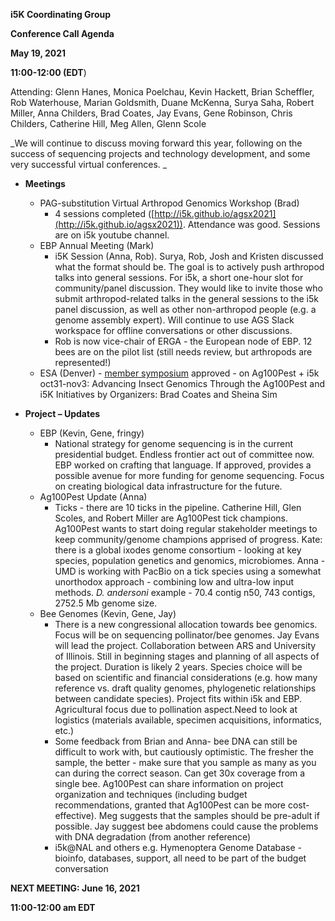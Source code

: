 **i5K Coordinating Group**

**Conference Call Agenda**

**May 19, 2021**

**11:00-12:00 (EDT**)

Attending: Glenn Hanes, Monica Poelchau, Kevin Hackett, Brian Scheffler, Rob Waterhouse, Marian Goldsmith, Duane McKenna, Surya Saha, Robert Miller, Anna Childers, Brad Coates, Jay Evans, Gene Robinson, Chris Childers, Catherine Hill, Meg Allen, Glenn Scole

_We will continue to discuss moving forward this year, following on the success of sequencing projects and technology development, and some very successful virtual conferences. _

- **Meetings**
  - PAG-substitution Virtual Arthropod Genomics Workshop (Brad)
    - 4 sessions completed ([http://i5k.github.io/agsx2021](http://i5k.github.io/agsx2021)). Attendance was good. Sessions are on i5k youtube channel.
  - EBP Annual Meeting (Mark)
    - i5K Session (Anna, Rob). Surya, Rob, Josh and Kristen discussed what the format should be. The goal is to actively push arthropod talks into general sessions. For i5k, a short one-hour slot for community/panel discussion. They would like to invite those who submit arthropod-related talks in the general sessions to the i5k panel discussion, as well as other non-arthropod people (e.g. a genome assembly expert). Will continue to use AGS Slack workspace for offline conversations or other discussions.
    - Rob is now vice-chair of ERGA - the European node of EBP. 12 bees are on the pilot list (still needs review, but arthropods are represented!)
  - ESA (Denver) - [member symposium](https://www.entsoc.org/events/annual-meeting/symposia) approved - on Ag100Pest + i5k oct31-nov3: Advancing Insect Genomics Through the Ag100Pest and i5K Initiatives by Organizers: Brad Coates and Sheina Sim

- **Project – Updates**
  - EBP (Kevin, Gene, fringy)
    - National strategy for genome sequencing is in the current presidential budget. Endless frontier act out of committee now. EBP worked on crafting that language. If approved, provides a possible avenue for more funding for genome sequencing. Focus on creating biological data infrastructure for the future.
  - Ag100Pest Update (Anna)
    - Ticks - there are 10 ticks in the pipeline. Catherine Hill, Glen Scoles, and Robert Miller are Ag100Pest tick champions. Ag100Pest wants to start doing regular stakeholder meetings to keep community/genome champions apprised of progress. Kate: there is a global ixodes genome consortium - looking at key species, population genetics and genomics, microbiomes. Anna - UMD is working with PacBio on a tick species using a somewhat unorthodox approach - combining low and ultra-low input methods. _D. andersoni_ example - 70.4 contig n50, 743 contigs, 2752.5 Mb genome size.
  - Bee Genomes (Kevin, Gene, Jay)
    - There is a new congressional allocation towards bee genomics. Focus will be on sequencing pollinator/bee genomes. Jay Evans will lead the project. Collaboration between ARS and University of Illinois. Still in beginning stages and planning of all aspects of the project. Duration is likely 2 years. Species choice will be based on scientific and financial considerations (e.g. how many reference vs. draft quality genomes, phylogenetic relationships between candidate species). Project fits within i5k and EBP. Agricultural focus due to pollination aspect.Need to look at logistics (materials available, specimen acquisitions, informatics, etc.)
    - Some feedback from Brian and Anna- bee DNA can still be difficult to work with, but cautiously optimistic. The fresher the sample, the better - make sure that you sample as many as you can during the correct season. Can get 30x coverage from a single bee. Ag100Pest can share information on project organization and techniques (including budget recommendations, granted that Ag100Pest can be more cost-effective). Meg suggests that the samples should be pre-adult if possible. Jay suggest bee abdomens could cause the problems with DNA degradation (from another reference)
    - i5k@NAL and others e.g. Hymenoptera Genome Database - bioinfo, databases, support, all need to be part of the budget conversation

**NEXT MEETING: June 16, 2021**

**11:00-12:00 am EDT**
